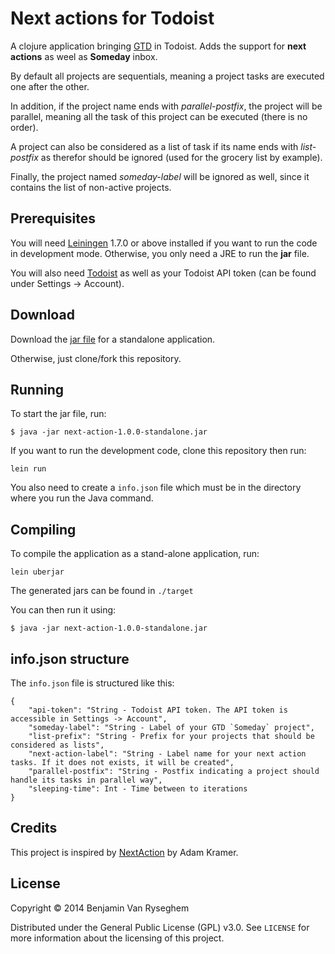 # Next actions for Todoist

A clojure application bringing [GTD](http://en.wikipedia.org/wiki/Getting_Things_Done) in Todoist.
Adds the support for **next actions** as weel as **Someday** inbox.

By default all projects are sequentials, meaning a project tasks are executed one after the other.

In addition, if the project name ends with *parallel-postfix*, the project will be parallel,
meaning all the task of this project can be executed (there is no order).

A project can also be considered as a list of task if its name ends with *list-postfix* as therefor should be ignored (used for the grocery list by example).

Finally, the project named *someday-label* will be ignored as well, since it contains the list of non-active projects.

## Prerequisites

You will need [Leiningen][1] 1.7.0 or above installed if you want to run the code in development mode.
Otherwise, you only need a JRE to run the **jar** file.

You will also need [Todoist][2] as well as your Todoist API token (can be found under Settings -> Account).

[1]: https://github.com/technomancy/leiningen
[2]: https://todoist.com

## Download

Download the [jar file](https://github.com/BenjaminVanRyseghem/next-action-clojure/raw/master/target/next-action-1.0.0-standalone.jar) for a standalone application.

Otherwise, just clone/fork this repository.

## Running

To start the jar file, run:

    $ java -jar next-action-1.0.0-standalone.jar

If you want to run the development code, clone this repository then run:

    lein run

You also need to create a `info.json` file which must be in the directory where you run the Java command.

## Compiling

To compile the application as a stand-alone application, run:

    lein uberjar

The generated jars can be found in `./target`

You can then run it using:

    $ java -jar next-action-1.0.0-standalone.jar

## info.json structure

The `info.json` file is structured like this: 

    {
    	"api-token": "String - Todoist API token. The API token is accessible in Settings -> Account",
    	"someday-label": "String - Label of your GTD `Someday` project",
    	"list-prefix": "String - Prefix for your projects that should be considered as lists",
    	"next-action-label": "String - Label name for your next action tasks. If it does not exists, it will be created",
    	"parallel-postfix": "String - Postfix indicating a project should handle its tasks in parallel way",
    	"sleeping-time": Int - Time between to iterations 
    }

## Credits

This project is inspired by [NextAction](https://github.com/akramer/NextAction) by Adam Kramer.

## License

Copyright © 2014 Benjamin Van Ryseghem

Distributed under the General Public License (GPL) v3.0.
See `LICENSE` for more information about the licensing of this project.
